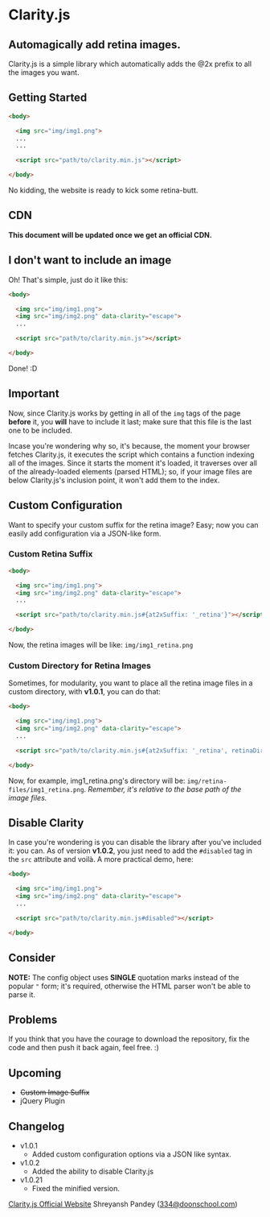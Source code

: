 # Clarity.js
## Automagically add retina images.

Clarity.js is a simple library which automatically adds the @2x prefix to all the images you want.

## Getting Started

```html
<body>

  <img src="img/img1.png">
  ...
  ...

  <script src="path/to/clarity.min.js"></script>

</body>
```
No kidding, the website is ready to kick some retina-butt.

## CDN
**This document will be updated once we get an official CDN.**

## I don't want to include an image
Oh! That's simple, just do it like this:

```html
<body>

  <img src="img/img1.png">
  <img src="img/img2.png" data-clarity="escape">
  ...

  <script src="path/to/clarity.min.js"></script>

</body>
```
Done! :D

## Important
Now, since Clarity.js works by getting in all of the `img` tags of the page **before** it, you **will** have to include it last; make sure that this file is the last one to be included.

Incase you're wondering why so, it's because, the moment your browser fetches Clarity.js, it executes the script which contains a function indexing all of the images. Since it starts the moment it's loaded, it traverses over all of the already-loaded elements (parsed HTML); so, if your image files are below Clarity.js's inclusion point, it won't add them to the index.

## Custom Configuration
Want to specify your custom suffix for the retina image? Easy; now you can easily add configuration via a JSON-like form.

### Custom Retina Suffix
```html
<body>

  <img src="img/img1.png">
  <img src="img/img2.png" data-clarity="escape">
  ...

  <script src="path/to/clarity.min.js#{at2xSuffix: '_retina'}"></script>

</body>
```
Now, the retina images will be like: `img/img1_retina.png`

### Custom Directory for Retina Images
Sometimes, for modularity, you want to place all the retina image files in a custom directory, with **v1.0.1**, you can do that:

```html
<body>

  <img src="img/img1.png">
  <img src="img/img2.png" data-clarity="escape">
  ...

  <script src="path/to/clarity.min.js#{at2xSuffix: '_retina', retinaDir: 'retina-files'}"></script>

</body>
```
Now, for example, img1_retina.png's directory will be: `img/retina-files/img1_retina.png`. *Remember, it's relative to the base path of the image files.*

## Disable Clarity
In case you're wondering is you can disable the library after you've included it: you can. As of version **v1.0.2**, you just need to add the `#disabled` tag in the `src` attribute and voilà. A more practical demo, here:

```html
<body>

  <img src="img/img1.png">
  <img src="img/img2.png" data-clarity="escape">
  ...

  <script src="path/to/clarity.min.js#disabled"></script>

</body>
```

## Consider
**NOTE:** The config object uses **SINGLE** quotation marks instead of the popular `"` form; it's required, otherwise the HTML parser won't be able to parse it.

## Problems
If you think that you have the courage to download the repository, fix the code and then push it back again, feel free. :)

## Upcoming
- ~~Custom Image Suffix~~
- jQuery Plugin

## Changelog
- v1.0.1
    - Added custom configuration options via a JSON like syntax.
- v1.0.2
    - Added the ability to disable Clarity.js
- v1.0.21
    - Fixed the minified version. 

[Clarity.js Official Website](http://isomr.co/clarityjs)
Shreyansh Pandey ([334@doonschool.com](mailto:334@doonschool.com))
